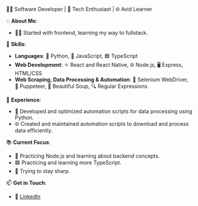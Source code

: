 👨‍💻 Software Developer | 🚀 Tech Enthusiast | 🌐 Avid Learner

💡 **About Me**:
- 🧑‍💻 Started with frontend, learning my way to fullstack.

🔧 **Skills**:
- **Languages**: 🐍 Python, 📜 JavaScript, 🟦 TypeScript
- **Web Development**: ⚛️ React and React Native, 🌐 Node.js, 🖥️ Express, HTML/CSS
- **Web Scraping, Data Processing & Automation**: 🤖 Selenium WebDriver, 👾 Puppeteer, 🍲 Beautiful Soup, 🔍 Regular Expressions

🌟 **Experience**:
- 🚀 Developed and optimized automation scripts for data processing using Python.
- 🌐 Created and maintained automation scripts to download and process data efficiently.

📚 **Current Focus**:
- 🌱 Practicing Node.js and learning about backend concepts. 
- 🟦 Practicing and learning more TypeScript.
- 🤖 Trying to stay sharp.
  
📫 **Get in Touch**:
- 💼 [LinkedIn](https://www.linkedin.com/in/andrey-kunev/)
